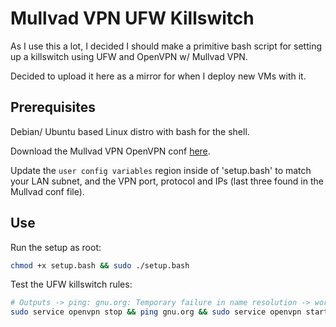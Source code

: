 # Mullvad VPN UFW Killswitch

As I use this a lot, I decided I should make a primitive bash script for
setting up a killswitch using UFW and OpenVPN w/ Mullvad VPN.

Decided to upload it here as a mirror for when I deploy new VMs with it.


## Prerequisites

Debian/ Ubuntu based Linux distro with bash for the shell.

Download the Mullvad VPN OpenVPN conf
[here](https://mullvad.net/en/account/#/openvpn-config).

Update the `user config variables` region inside of 'setup.bash' to match
your LAN subnet, and the VPN port, protocol and IPs (last three found in the
Mullvad conf file).


## Use

Run the setup as root:

```bash
chmod +x setup.bash && sudo ./setup.bash
```

Test the UFW killswitch rules:

```bash
# Outputs -> ping: gnu.org: Temporary failure in name resolution -> working.
sudo service openvpn stop && ping gnu.org && sudo service openvpn start
```
